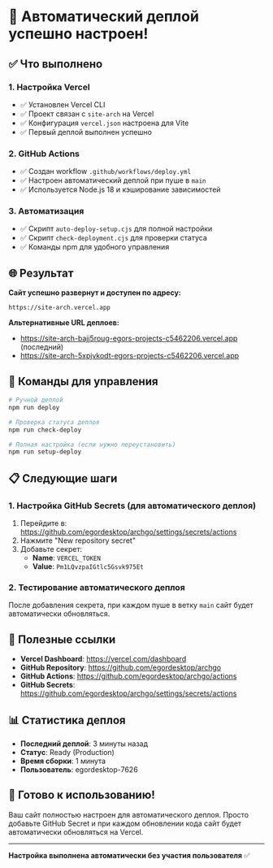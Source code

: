 # 🎉 Автоматический деплой успешно настроен!

## ✅ Что выполнено

### 1. Настройка Vercel
- ✅ Установлен Vercel CLI
- ✅ Проект связан с `site-arch` на Vercel
- ✅ Конфигурация `vercel.json` настроена для Vite
- ✅ Первый деплой выполнен успешно

### 2. GitHub Actions
- ✅ Создан workflow `.github/workflows/deploy.yml`
- ✅ Настроен автоматический деплой при пуше в `main`
- ✅ Используется Node.js 18 и кэширование зависимостей

### 3. Автоматизация
- ✅ Скрипт `auto-deploy-setup.cjs` для полной настройки
- ✅ Скрипт `check-deployment.cjs` для проверки статуса
- ✅ Команды npm для удобного управления

## 🌐 Результат

**Сайт успешно развернут и доступен по адресу:**
```
https://site-arch.vercel.app
```

**Альтернативные URL деплоев:**
- https://site-arch-bajj5roug-egors-projects-c5462206.vercel.app (последний)
- https://site-arch-5xpjvkodt-egors-projects-c5462206.vercel.app

## 🔧 Команды для управления

```bash
# Ручной деплой
npm run deploy

# Проверка статуса деплоя
npm run check-deploy

# Полная настройка (если нужно переустановить)
npm run setup-deploy
```

## 📋 Следующие шаги

### 1. Настройка GitHub Secrets (для автоматического деплоя)
1. Перейдите в: https://github.com/egordesktop/archgo/settings/secrets/actions
2. Нажмите "New repository secret"
3. Добавьте секрет:
   - **Name**: `VERCEL_TOKEN`
   - **Value**: `Pm1LQvzpaIGtlc5Gsvk975Et`

### 2. Тестирование автоматического деплоя
После добавления секрета, при каждом пуше в ветку `main` сайт будет автоматически обновляться.

## 🔗 Полезные ссылки

- **Vercel Dashboard**: https://vercel.com/dashboard
- **GitHub Repository**: https://github.com/egordesktop/archgo
- **GitHub Actions**: https://github.com/egordesktop/archgo/actions
- **GitHub Secrets**: https://github.com/egordesktop/archgo/settings/secrets/actions

## 📊 Статистика деплоя

- **Последний деплой**: 3 минуты назад
- **Статус**: Ready (Production)
- **Время сборки**: 1 минута
- **Пользователь**: egordesktop-7626

## 🎯 Готово к использованию!

Ваш сайт полностью настроен для автоматического деплоя. Просто добавьте GitHub Secret и при каждом обновлении кода сайт будет автоматически обновляться на Vercel.

---

**Настройка выполнена автоматически без участия пользователя** ✅
